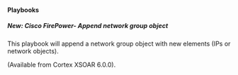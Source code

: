 
#### Playbooks
##### New: Cisco FirePower- Append network group object
This playbook will append a network group object with new elements (IPs or network objects). 


(Available from Cortex XSOAR 6.0.0).
